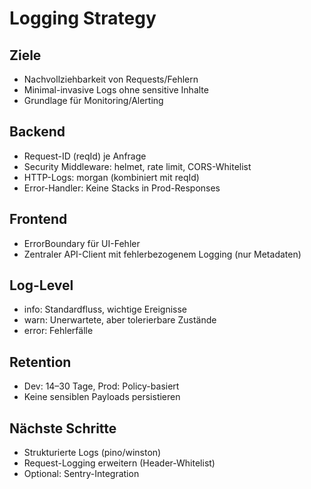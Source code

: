 # Logging Strategy

## Ziele
- Nachvollziehbarkeit von Requests/Fehlern
- Minimal-invasive Logs ohne sensitive Inhalte
- Grundlage für Monitoring/Alerting

## Backend
- Request-ID (reqId) je Anfrage
- Security Middleware: helmet, rate limit, CORS-Whitelist
- HTTP-Logs: morgan (kombiniert mit reqId)
- Error-Handler: Keine Stacks in Prod-Responses

## Frontend
- ErrorBoundary für UI-Fehler
- Zentraler API-Client mit fehlerbezogenem Logging (nur Metadaten)

## Log-Level
- info: Standardfluss, wichtige Ereignisse
- warn: Unerwartete, aber tolerierbare Zustände
- error: Fehlerfälle

## Retention
- Dev: 14–30 Tage, Prod: Policy-basiert
- Keine sensiblen Payloads persistieren

## Nächste Schritte
- Strukturierte Logs (pino/winston)
- Request-Logging erweitern (Header-Whitelist)
- Optional: Sentry-Integration
